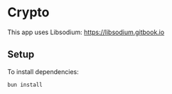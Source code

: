 # Crypto

This app uses Libsodium: https://libsodium.gitbook.io

## Setup

To install dependencies:

```bash
bun install
```
